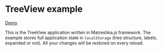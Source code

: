 # TreeView example

[Demo](http://matreshkajs.github.io/examples-and-tutorials/treeview/)

This is the TreeView application written in Matreshka.js framework. The example stores full application state in ``localStorage`` (tree structure, labels, expanded or not). All your changes will be restored on every reload.

